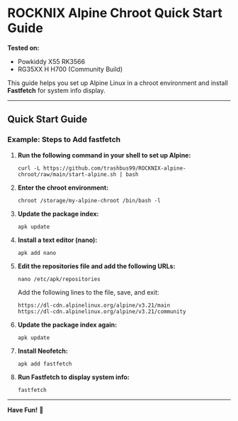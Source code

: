 # ROCKNIX Alpine Chroot Quick Start Guide  

**Tested on:**  
- Powkiddy X55 RK3566
- RG35XX H H700  (Community Build)  

This guide helps you set up Alpine Linux in a chroot environment and install **Fastfetch** for system info display.

---

## Quick Start Guide  

### Example: Steps to Add fastfetch  

1. **Run the following command in your shell to set up Alpine:**  
    ```
    curl -L https://github.com/trashbus99/ROCKNIX-alpine-chroot/raw/main/start-alpine.sh | bash
    ```

2. **Enter the chroot environment:**  
    ```
    chroot /storage/my-alpine-chroot /bin/bash -l
    ```

3. **Update the package index:**  
    ```
    apk update
    ```

4. **Install a text editor (nano):**  
    ```
    apk add nano
    ```

5. **Edit the repositories file and add the following URLs:**  
    ```
    nano /etc/apk/repositories
    ```
    Add the following lines to the file, save, and exit:  
    ```
    https://dl-cdn.alpinelinux.org/alpine/v3.21/main
    https://dl-cdn.alpinelinux.org/alpine/v3.21/community
    ```

6. **Update the package index again:**  
    ```
    apk update
    ```

7. **Install Neofetch:**  
    ```
    apk add fastfetch
    ```

8. **Run Fastfetch to display system info:**  
    ```
    fastfetch
    ```

---

**Have Fun!** 🎉

